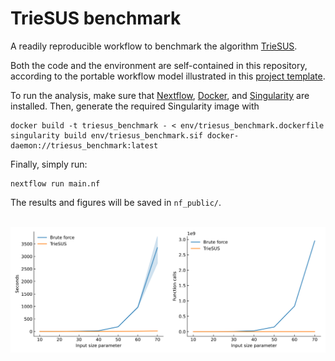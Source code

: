 # TrieSUS benchmark

A readily reproducible workflow to benchmark the algorithm [TrieSUS](https://github.com/alussana/TrieSUS).

Both the code and the environment are self-contained in this repository, according to the portable workflow model illustrated in this [project template](https://github.com/alussana/nf-project-template).

To run the analysis, make sure that [Nextflow](https://www.nextflow.io), [Docker](https://www.docker.com), and [Singularity](https://apptainer.org) are installed. Then, generate the required Singularity image with

```
docker build -t triesus_benchmark - < env/triesus_benchmark.dockerfile
singularity build env/triesus_benchmark.sif docker-daemon://triesus_benchmark:latest
```

Finally, simply run:

```
nextflow run main.nf
```

The results and figures will be saved in `nf_public/`.

<p align="center">
  <br>
  <img width="900" height="" src="misc/assets/benchmark.svg">
  <br>
</p>